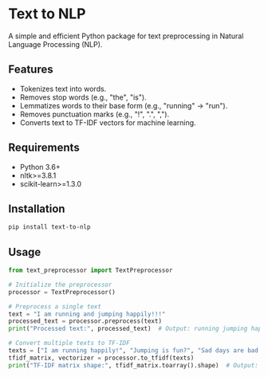 # Text to NLP
A simple and efficient Python package for text preprocessing in Natural Language Processing (NLP).

## Features
- Tokenizes text into words.
- Removes stop words (e.g., "the", "is").
- Lemmatizes words to their base form (e.g., "running" → "run").
- Removes punctuation marks (e.g., "!", ".", ",").
- Converts text to TF-IDF vectors for machine learning.

## Requirements
- Python 3.6+
- nltk>=3.8.1
- scikit-learn>=1.3.0

## Installation
```bash
pip install text-to-nlp
```

## Usage
```python
from text_preprocessor import TextPreprocessor

# Initialize the preprocessor
processor = TextPreprocessor()

# Preprocess a single text
text = "I am running and jumping happily!!!"
processed_text = processor.preprocess(text)
print("Processed text:", processed_text)  # Output: running jumping happily

# Convert multiple texts to TF-IDF
texts = ["I am running happily!", "Jumping is fun?", "Sad days are bad."]
tfidf_matrix, vectorizer = processor.to_tfidf(texts)
print("TF-IDF matrix shape:", tfidf_matrix.toarray().shape)  # Output: (3, 1000)
```